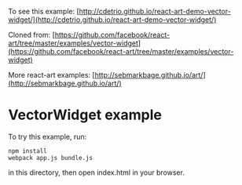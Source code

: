 

To see this example: [http://cdetrio.github.io/react-art-demo-vector-widget/](http://cdetrio.github.io/react-art-demo-vector-widget/)

Cloned from: [https://github.com/facebook/react-art/tree/master/examples/vector-widget](https://github.com/facebook/react-art/tree/master/examples/vector-widget)


More react-art examples: [http://sebmarkbage.github.io/art/](http://sebmarkbage.github.io/art/)

# VectorWidget example

To try this example, run:

```
npm install
webpack app.js bundle.js
```

in this directory, then open index.html in your browser.
